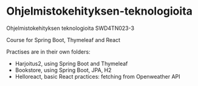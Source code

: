 # Ohjelmistokehityksen-teknologioita
Ohjelmistokehityksen teknologioita SWD4TN023-3

Course for Spring Boot, Thymeleaf and React


Practises are in their own folders:


* Harjoitus2, using Spring Boot and Thymeleaf
* Bookstore, using Spring Boot, JPA, H2
* Helloreact, basic React practices: fetching from Openweather API
